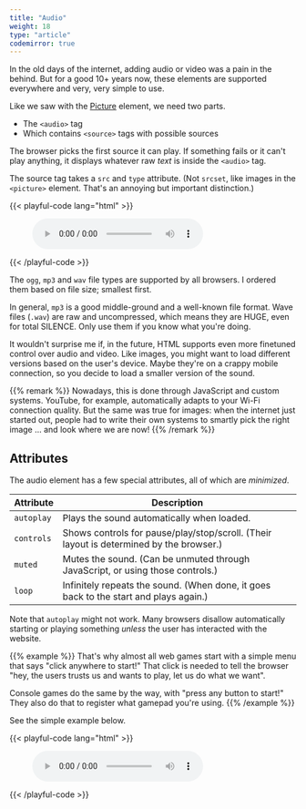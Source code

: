 ```yaml
---
title: "Audio"
weight: 18
type: "article"
codemirror: true
---
```


In the old days of the internet, adding audio or video was a pain in the behind. But for a good 10+ years now, these elements are supported everywhere and very, very simple to use.

Like we saw with the [Picture](../the-picture-element/) element, we need two parts.

* The `<audio>` tag
* Which contains `<source>` tags with possible sources

The browser picks the first source it can play. If something fails or it can't play anything, it displays whatever raw _text_ is inside the `<audio>` tag.

The source tag takes a `src` and `type` attribute. (Not `srcset`, like images in the `<picture>` element. That's an annoying but important distinction.)

{{< playful-code lang="html" >}}
<figure>
    <audio controls>
        <source src="sound.ogg" type="audio/ogg">
        <source src="sound.mp3" type="audio/mpeg">
        <source src="sound.wav" type="audio/wav">
        Sorry, can't play this audio!
    </audio>
</figure>
{{< /playful-code >}}

The `ogg`, `mp3` and `wav` file types are supported by all browsers. I ordered them based on file size; smallest first.

In general, `mp3` is a good middle-ground and a well-known file format. Wave files (`.wav`) are raw and uncompressed, which means they are HUGE, even for total SILENCE. Only use them if you know what you're doing.

It wouldn't surprise me if, in the future, HTML supports even more finetuned control over audio and video. Like images, you might want to load different versions based on the user's device. Maybe they're on a crappy mobile connection, so you decide to load a smaller version of the sound.

{{% remark %}}
Nowadays, this is done through JavaScript and custom systems. YouTube, for example, automatically adapts to your Wi-Fi connection quality. But the same was true for images: when the internet just started out, people had to write their own systems to smartly pick the right image ... and look where we are now!
{{% /remark %}}

## Attributes

The audio element has a few special attributes, all of which are _minimized_.

Attribute | Description |
--------- | ----------- |
`autoplay`| Plays the sound automatically when loaded. |
`controls` | Shows controls for pause/play/stop/scroll. (Their layout is determined by the browser.) |
`muted` | Mutes the sound. (Can be unmuted through JavaScript, or using those controls.) |
`loop` | Infinitely repeats the sound. (When done, it goes back to the start and plays again.) |

Note that `autoplay` might not work. Many browsers disallow automatically starting or playing something _unless_ the user has interacted with the website.

{{% example %}}
That's why almost all web games start with a simple menu that says "click anywhere to start!" That click is needed to tell the browser "hey, the users trusts us and wants to play, let us do what we want".

Console games do the same by the way, with "press any button to start!" They also do that to register what gamepad you're using.
{{% /example %}}

See the simple example below.

{{< playful-code lang="html" >}}
<figure>
    <audio controls loop>
        <source src="sound.ogg" type="audio/ogg">
        Problemo!
    </audio>
</figure>
{{< /playful-code >}}
